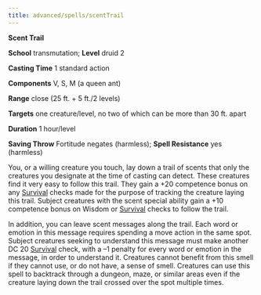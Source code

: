 ```yaml
---
title: advanced/spells/scentTrail
---
```

 **Scent Trail**

**School** transmutation; **Level** druid 2

**Casting Time** 1 standard action

**Components** V, S, M (a queen ant)

**Range** close (25 ft. + 5 ft./2 levels)

**Targets** one creature/level, no two of which can be more than 30 ft. apart

**Duration** 1 hour/level

**Saving Throw** Fortitude negates (harmless); **Spell Resistance** yes (harmless)

You, or a willing creature you touch, lay down a trail of scents that only the creatures you designate at the time of casting can detect. These creatures find it very easy to follow this trail. They gain a +20 competence bonus on any [Survival](../../skills/survival.md#_survival) checks made for the purpose of tracking the creature laying this trail. Subject creatures with the scent special ability gain a +10 competence bonus on Wisdom or [Survival](../../skills/survival.md#_survival) checks to follow the trail.

In addition, you can leave scent messages along the trail. Each word or emotion in this message requires spending a move action in the same spot. Subject creatures seeking to understand this message must make another DC 20 [Survival](../../skills/survival.md#_survival) check, with a –1 penalty for every word or emotion in the message, in order to understand it. Creatures cannot benefit from this smell if they cannot use, or do not have, a sense of smell. Creatures can use this spell to backtrack through a dungeon, maze, or similar areas even if the creature laying down the trail crossed over the spot multiple times.

